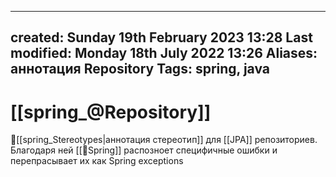 
---
created: Sunday 19th February 2023 13:28
Last modified: Monday 18th July 2022 13:26
Aliases: аннотация Repository
Tags: spring, java
---

# [[spring_@Repository]]

📌[[spring_Stereotypes|аннотация стереотип]] для [[JPA]] репозиториев. Благодаря ней [[📙Spring]] распозноет специфичные ошибки и перепрасывает их как Spring exceptions

